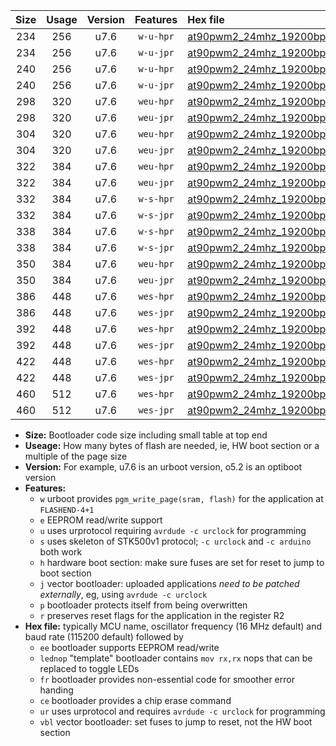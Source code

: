 |Size|Usage|Version|Features|Hex file|
|:-:|:-:|:-:|:-:|:--|
|234|256|u7.6|`w-u-hpr`|[at90pwm2_24mhz_19200bps_ur.hex](https://raw.githubusercontent.com/stefanrueger/urboot/main/at90pwm2_24mhz_19200bps_ur.hex)|
|234|256|u7.6|`w-u-jpr`|[at90pwm2_24mhz_19200bps_ur_vbl.hex](https://raw.githubusercontent.com/stefanrueger/urboot/main/at90pwm2_24mhz_19200bps_ur_vbl.hex)|
|240|256|u7.6|`w-u-hpr`|[at90pwm2_24mhz_19200bps_lednop_ur.hex](https://raw.githubusercontent.com/stefanrueger/urboot/main/at90pwm2_24mhz_19200bps_lednop_ur.hex)|
|240|256|u7.6|`w-u-jpr`|[at90pwm2_24mhz_19200bps_lednop_ur_vbl.hex](https://raw.githubusercontent.com/stefanrueger/urboot/main/at90pwm2_24mhz_19200bps_lednop_ur_vbl.hex)|
|298|320|u7.6|`weu-hpr`|[at90pwm2_24mhz_19200bps_ee_ur.hex](https://raw.githubusercontent.com/stefanrueger/urboot/main/at90pwm2_24mhz_19200bps_ee_ur.hex)|
|298|320|u7.6|`weu-jpr`|[at90pwm2_24mhz_19200bps_ee_ur_vbl.hex](https://raw.githubusercontent.com/stefanrueger/urboot/main/at90pwm2_24mhz_19200bps_ee_ur_vbl.hex)|
|304|320|u7.6|`weu-hpr`|[at90pwm2_24mhz_19200bps_ee_lednop_ur.hex](https://raw.githubusercontent.com/stefanrueger/urboot/main/at90pwm2_24mhz_19200bps_ee_lednop_ur.hex)|
|304|320|u7.6|`weu-jpr`|[at90pwm2_24mhz_19200bps_ee_lednop_ur_vbl.hex](https://raw.githubusercontent.com/stefanrueger/urboot/main/at90pwm2_24mhz_19200bps_ee_lednop_ur_vbl.hex)|
|322|384|u7.6|`weu-hpr`|[at90pwm2_24mhz_19200bps_ee_lednop_fr_ur.hex](https://raw.githubusercontent.com/stefanrueger/urboot/main/at90pwm2_24mhz_19200bps_ee_lednop_fr_ur.hex)|
|322|384|u7.6|`weu-jpr`|[at90pwm2_24mhz_19200bps_ee_lednop_fr_ur_vbl.hex](https://raw.githubusercontent.com/stefanrueger/urboot/main/at90pwm2_24mhz_19200bps_ee_lednop_fr_ur_vbl.hex)|
|332|384|u7.6|`w-s-hpr`|[at90pwm2_24mhz_19200bps.hex](https://raw.githubusercontent.com/stefanrueger/urboot/main/at90pwm2_24mhz_19200bps.hex)|
|332|384|u7.6|`w-s-jpr`|[at90pwm2_24mhz_19200bps_vbl.hex](https://raw.githubusercontent.com/stefanrueger/urboot/main/at90pwm2_24mhz_19200bps_vbl.hex)|
|338|384|u7.6|`w-s-hpr`|[at90pwm2_24mhz_19200bps_lednop.hex](https://raw.githubusercontent.com/stefanrueger/urboot/main/at90pwm2_24mhz_19200bps_lednop.hex)|
|338|384|u7.6|`w-s-jpr`|[at90pwm2_24mhz_19200bps_lednop_vbl.hex](https://raw.githubusercontent.com/stefanrueger/urboot/main/at90pwm2_24mhz_19200bps_lednop_vbl.hex)|
|350|384|u7.6|`weu-hpr`|[at90pwm2_24mhz_19200bps_ee_lednop_fr_ce_ur.hex](https://raw.githubusercontent.com/stefanrueger/urboot/main/at90pwm2_24mhz_19200bps_ee_lednop_fr_ce_ur.hex)|
|350|384|u7.6|`weu-jpr`|[at90pwm2_24mhz_19200bps_ee_lednop_fr_ce_ur_vbl.hex](https://raw.githubusercontent.com/stefanrueger/urboot/main/at90pwm2_24mhz_19200bps_ee_lednop_fr_ce_ur_vbl.hex)|
|386|448|u7.6|`wes-hpr`|[at90pwm2_24mhz_19200bps_ee.hex](https://raw.githubusercontent.com/stefanrueger/urboot/main/at90pwm2_24mhz_19200bps_ee.hex)|
|386|448|u7.6|`wes-jpr`|[at90pwm2_24mhz_19200bps_ee_vbl.hex](https://raw.githubusercontent.com/stefanrueger/urboot/main/at90pwm2_24mhz_19200bps_ee_vbl.hex)|
|392|448|u7.6|`wes-hpr`|[at90pwm2_24mhz_19200bps_ee_lednop.hex](https://raw.githubusercontent.com/stefanrueger/urboot/main/at90pwm2_24mhz_19200bps_ee_lednop.hex)|
|392|448|u7.6|`wes-jpr`|[at90pwm2_24mhz_19200bps_ee_lednop_vbl.hex](https://raw.githubusercontent.com/stefanrueger/urboot/main/at90pwm2_24mhz_19200bps_ee_lednop_vbl.hex)|
|422|448|u7.6|`wes-hpr`|[at90pwm2_24mhz_19200bps_ee_lednop_fr.hex](https://raw.githubusercontent.com/stefanrueger/urboot/main/at90pwm2_24mhz_19200bps_ee_lednop_fr.hex)|
|422|448|u7.6|`wes-jpr`|[at90pwm2_24mhz_19200bps_ee_lednop_fr_vbl.hex](https://raw.githubusercontent.com/stefanrueger/urboot/main/at90pwm2_24mhz_19200bps_ee_lednop_fr_vbl.hex)|
|460|512|u7.6|`wes-hpr`|[at90pwm2_24mhz_19200bps_ee_lednop_fr_ce.hex](https://raw.githubusercontent.com/stefanrueger/urboot/main/at90pwm2_24mhz_19200bps_ee_lednop_fr_ce.hex)|
|460|512|u7.6|`wes-jpr`|[at90pwm2_24mhz_19200bps_ee_lednop_fr_ce_vbl.hex](https://raw.githubusercontent.com/stefanrueger/urboot/main/at90pwm2_24mhz_19200bps_ee_lednop_fr_ce_vbl.hex)|

- **Size:** Bootloader code size including small table at top end
- **Useage:** How many bytes of flash are needed, ie, HW boot section or a multiple of the page size
- **Version:** For example, u7.6 is an urboot version, o5.2 is an optiboot version
- **Features:**
  + `w` urboot provides `pgm_write_page(sram, flash)` for the application at `FLASHEND-4+1`
  + `e` EEPROM read/write support
  + `u` uses urprotocol requiring `avrdude -c urclock` for programming
  + `s` uses skeleton of STK500v1 protocol; `-c urclock` and `-c arduino` both work
  + `h` hardware boot section: make sure fuses are set for reset to jump to boot section
  + `j` vector bootloader: uploaded applications *need to be patched externally*, eg, using `avrdude -c urclock`
  + `p` bootloader protects itself from being overwritten
  + `r` preserves reset flags for the application in the register R2
- **Hex file:** typically MCU name, oscillator frequency (16 MHz default) and baud rate (115200 default) followed by
  + `ee` bootloader supports EEPROM read/write
  + `lednop` "template" bootloader contains `mov rx,rx` nops that can be replaced to toggle LEDs
  + `fr` bootloader provides non-essential code for smoother error handing
  + `ce` bootloader provides a chip erase command
  + `ur` uses urprotocol and requires `avrdude -c urclock` for programming
  + `vbl` vector bootloader: set fuses to jump to reset, not the HW boot section

